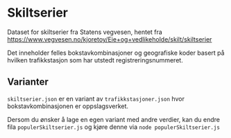 # Skiltserier

Dataset for skiltserier fra Statens vegvesen, hentet fra https://www.vegvesen.no/kjoretoy/Eie+og+vedlikeholde/skilt/skiltserier

Det inneholder felles bokstavkombinasjoner og geografiske koder basert på hvilken trafikkstasjon som har utstedt registreringsnummeret.

## Varianter

`skiltserier.json` er en variant av `trafikkstasjoner.json` hvor bokstavkombinasjonen er oppslagsverket. 

Dersom du ønsker å lage en egen variant med andre verdier, kan du endre fila `populerSkiltserier.js` og kjøre denne via  `node populerSkiltserier.js`